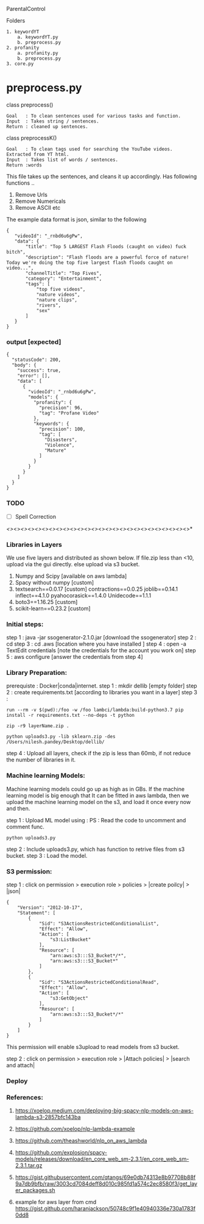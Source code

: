 ParentalControl

Folders
```
1. keywordYT
	a. keywordYT.py
	b. preprocess.py
2. profanity
	a. profanity.py
	b. preprocess.py
3. core.py
```

# preprocess.py

class preprocess()

	Goal   : To clean sentences used for various tasks and function.	
	Input  : Takes string / sentences.
	Return : cleaned up sentences.

class preprocessK()

	Goal   : To clean tags used for searching the YouTube videos. Extracted from YT html.
	Input  : Takes list of words / sentences.
	Return :words



This file takes up the sentences, and cleans it up accordingly. Has following functions ..
1. Remove Urls
2. Remove Numericals
3. Remove ASCII
etc




The example data format is json, similar to the following


```
{
   "videoId": "_rnbd6u6gPw",
   "data": {
       "title": "Top 5 LARGEST Flash Floods (caught on video) fuck bitch",
       "description": "Flash floods are a powerful force of nature! Today we're doing the top five largest flash floods caught on video...",
       "channelTitle": "Top Fives",
       "category": "Entertainment",
       "tags": [
           "top five videos",
           "nature videos",
           "nature clips",
           "rivers",
           "sex"
       ]
   }
}

```
### output [expected]

```
{
  "statusCode": 200,
  "body": {
    "success": true,
    "error": [],
    "data": [
      {
        "videoId": "_rnbd6u6gPw",
        "models": {
          "profanity": {
            "precision": 96,
            "tag": "Profane Video"
          },
          "keywords": {
            "precision": 100,
            "tag": [
              "Disasters",
              "Violence",
              "Mature"
            ]
          }
        }
      }
    ]
  }
}

```

### TODO
- [ ] Spell Correction  

*<>*<>*<>*<>*<>*<>*<>*<>*<>*<>*<>*<>*<>*<>*<>*<>*<>*<>*<>*<>*<>*<>*<>*<>*<>*<>*

### Libraries in Layers
We use five layers and distributed as shown below.
If file.zip less than <10, upload via the gui directly.
else upload via s3 bucket.

1.  Numpy and Scipy [available on aws lambda]
2.  Spacy without numpy [custom]
3.  textsearch==0.0.17  [custom]
    contractions==0.0.25
    joblib==0.14.1
    inflect==4.1.0
    pyahocorasick==1.4.0
    Unidecode==1.1.1
4.  boto3==1.16.25       [custom]
5.  scikit-learn==0.23.2 [custom]

### Initial steps:
step 1 : java -jar ssogenerator-2.1.0.jar  [download the ssogenerator]
step 2 : cd
step 3 : cd .aws [location where you have installed ]
step 4 : open -a TextEdit credentials [note the credentials for the account you work on]
step 5 : aws configure [answer the credentials from step 4]

### Library Preparation:
prerequiste : Docker|conda|internet.
step 1 : mkdir dellib [empty folder]
step 2 : create requirements.txt [according to libraries you want in a layer]
step 3 :

```
run --rm -v $(pwd):/foo -w /foo lambci/lambda:build-python3.7 pip install -r requirements.txt --no-deps -t python

```
```
zip -r9 layerName.zip .
```
```
python uploads3.py -lib sklearn.zip -des /Users/nilesh.pandey/Desktop/dellib/
```

step 4 : Upload all layers, check if the zip is less than 60mb, if not reduce the number of libraries in it.

### Machine learning Models:

Machine learning models could go up as high as in GBs.
If the machine learning model is big enough that It can be fitted in aws lambda, then we upload the machine learning model on the s3, and load it once every now and then.

step 1 : Upload ML model using : PS : Read the code to uncomment and comment func.
```
python uploads3.py
```
step 2 : Include uploads3.py, which has function to retrive files from s3 bucket.
step 3 : Load the model.

### S3 permission:
step 1 : click on permission > execution role > policies > |create poilcy| > |json|


```
{
    "Version": "2012-10-17",
    "Statement": [
        {
            "Sid": "S3ActionsRestrictedConditionalList",
            "Effect": "Allow",
            "Action": [
                "s3:ListBucket"
            ],
            "Resource": [
                "arn:aws:s3:::S3_Bucket*/*",
                "arn:aws:s3:::S3_Bucket*"
            ]
        },
        {
            "Sid": "S3ActionsRestrictedConditionalRead",
            "Effect": "Allow",
            "Action": [
                "s3:GetObject"
            ],
            "Resource": [
                "arn:aws:s3:::S3_Bucket*/*"
            ]
        }
    ]
}
```
This permission will enable s3upload to read models from s3 bucket.

step 2 : click on permission > execution role > |Attach policies| > |search and attach|

### Deploy

### References:

1. https://xoelop.medium.com/deploying-big-spacy-nlp-models-on-aws-lambda-s3-2857bfc143ba
1. https://github.com/xoelop/nlp-lambda-example

2. https://github.com/theashworld/nlp_on_aws_lambda

3. https://github.com/explosion/spacy-models/releases/download/en_core_web_sm-2.3.1/en_core_web_sm-2.3.1.tar.gz

4. https://gist.githubusercontent.com/qtangs/69e0db74313e8b97708b88f9a7db9bfb/raw/3003cd7084deff8d010c985fd1a574c2ec8580f3/get_layer_packages.sh

5. example for aws layer from cmd https://gist.github.com/haranjackson/50748c9f1e40940336e730a1783f0dd8



